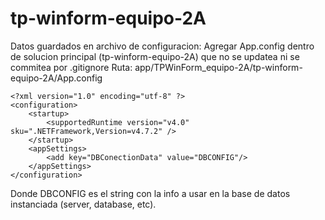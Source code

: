 # tp-winform-equipo-2A

Datos guardados en archivo de configuracion:
Agregar App.config dentro de solucion principal (tp-winform-equipo-2A) que no se updatea ni se commitea por .gitignore
Ruta: app/TPWinForm_equipo-2A/tp-winform-equipo-2A/App.config
```
<?xml version="1.0" encoding="utf-8" ?>
<configuration>
    <startup> 
        <supportedRuntime version="v4.0" sku=".NETFramework,Version=v4.7.2" />
    </startup>
	<appSettings>
		<add key="DBConectionData" value="DBCONFIG"/>
	</appSettings>
</configuration>
```

Donde DBCONFIG es el string con la info a usar en la base de datos instanciada (server, database, etc).
